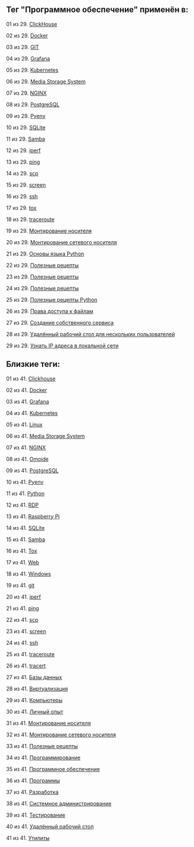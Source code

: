## Тег "Программное обеспечение" применён в:

01 из 29. [ClickHouse](../Компьютеры%20и%20софт/Программы/Clickhouse.md)

02 из 29. [Docker](../Компьютеры%20и%20софт/Программы/Docker.md)

03 из 29. [GIT](../Компьютеры%20и%20софт/Программы/GIT.md)

04 из 29. [Grafana](../Компьютеры%20и%20софт/Программы/Grafana.md)

05 из 29. [Kubernetes](../Компьютеры%20и%20софт/Программы/Kubernetes.md)

06 из 29. [Media Storage System](../Компьютеры%20и%20софт/Личный%20опыт/Omoide/Media%20Storage%20System.md)

07 из 29. [NGINX](../Компьютеры%20и%20софт/Программы/Nginx.md)

08 из 29. [PostgreSQL](../Компьютеры%20и%20софт/Программы/PostgreSQL.md)

09 из 29. [Pyenv](../Компьютеры%20и%20софт/Программные%20компоненты/pyenv.md)

10 из 29. [SQLite](../Компьютеры%20и%20софт/Программы/SQLite.md)

11 из 29. [Samba](../Компьютеры%20и%20софт/Linux/Samba.md)

12 из 29. [iperf](../Компьютеры%20и%20софт/Утилиты/Iperf.md)

13 из 29. [ping](../Компьютеры%20и%20софт/Утилиты/Ping.md)

14 из 29. [scp](../Компьютеры%20и%20софт/Утилиты/SCP.md)

15 из 29. [screen](../Компьютеры%20и%20софт/Утилиты/Screen.md)

16 из 29. [ssh](../Компьютеры%20и%20софт/Утилиты/SSH.md)

17 из 29. [tox](../Компьютеры%20и%20софт/Программные%20компоненты/tox.md)

18 из 29. [traceroute](../Компьютеры%20и%20софт/Утилиты/Traceroute.md)

19 из 29. [Монтирование носителя](../Компьютеры%20и%20софт/Linux/Монтирование%20носителя.md)

20 из 29. [Монтирование сетевого носителя](../Компьютеры%20и%20софт/Linux/Монтирование%20сетевого%20носителя.md)

21 из 29. [Основы языка Python](../Компьютеры%20и%20софт/Программирование/Основы%20языка%20Python.md)

22 из 29. [Полезные рецепты](../Компьютеры%20и%20софт/Linux/Полезные%20рецепты%20Linux.md)

23 из 29. [Полезные рецепты](../Компьютеры%20и%20софт/Raspberry%20Pi/Полезные%20рецепты%20Raspberry%20Pi.md)

24 из 29. [Полезные рецепты](../Компьютеры%20и%20софт/Windows/Полезные%20рецепты%20Windows.md)

25 из 29. [Полезные рецепты Python](../Компьютеры%20и%20софт/Программирование/Полезные%20рецепты%20Python.md)

26 из 29. [Права доступа к файлам](../Компьютеры%20и%20софт/Linux/Права%20доступа%20к%20файлам.md)

27 из 29. [Создание собственного сервиса](../Компьютеры%20и%20софт/Linux/Создание%20собственного%20сервиса.md)

28 из 29. [Удалённый рабочий стол для нескольких пользователей](../Компьютеры%20и%20софт/Windows/Удалённый%20рабочий%20стол%20для%20нескольких%20пользователей.md)

29 из 29. [Узнать IP адреса в локальной сети](../Компьютеры%20и%20софт/Linux/Узнать%20IP%20адреса%20в%20локальной%20сети.md)

## Близкие теги:

01 из 41. [Clickhouse](./clickhouse.md)

02 из 41. [Docker](./docker.md)

03 из 41. [Grafana](./grafana.md)

04 из 41. [Kubernetes](./kubernetes.md)

05 из 41. [Linux](./linux.md)

06 из 41. [Media Storage System](./media%20storage%20system.md)

07 из 41. [NGINX](./nginx.md)

08 из 41. [Omoide](./omoide.md)

09 из 41. [PostgreSQL](./postgresql.md)

10 из 41. [Pyenv](./pyenv.md)

11 из 41. [Python](./python.md)

12 из 41. [RDP](./rdp.md)

13 из 41. [Raspberry Pi](./raspberry%20pi.md)

14 из 41. [SQLite](./sqlite.md)

15 из 41. [Samba](./samba.md)

16 из 41. [Tox](./tox.md)

17 из 41. [Web](./web.md)

18 из 41. [Windows](./windows.md)

19 из 41. [git](./git.md)

20 из 41. [iperf](./iperf.md)

21 из 41. [ping](./ping.md)

22 из 41. [scp](./scp.md)

23 из 41. [screen](./screen.md)

24 из 41. [ssh](./ssh.md)

25 из 41. [traceroute](./traceroute.md)

26 из 41. [tracert](./tracert.md)

27 из 41. [Базы данных](./базы%20данных.md)

28 из 41. [Виртуализация](./виртуализация.md)

29 из 41. [Компьютеры](./компьютеры.md)

30 из 41. [Личный опыт](./личный%20опыт.md)

31 из 41. [Монтирование носителя](./монтирование%20носителя.md)

32 из 41. [Монтирование сетевого носителя](./монтирование%20сетевого%20носителя.md)

33 из 41. [Полезные рецепты](./полезные%20рецепты.md)

34 из 41. [Программирование](./программирование.md)

35 из 41. [Программное обеспечение](./программное%20обеспечение.md)

36 из 41. [Программы](./программы.md)

37 из 41. [Разработка](./разработка.md)

38 из 41. [Системное администрирование](./системное%20администрирование.md)

39 из 41. [Тестирование](./тестирование.md)

40 из 41. [Удалённый рабочий стол](./удалённый%20рабочий%20стол.md)

41 из 41. [Утилиты](./утилиты.md)

